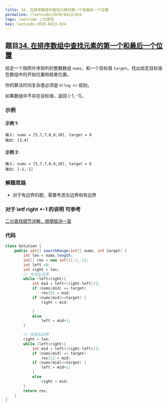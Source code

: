 ```yaml
---
title: 34. 在排序数组中查找元素的第一个和最后一个位置
permalink: /leetcode/2020/0423/024
tags: leetcode 二分查找
key: leetcode-2020-0423-024
---
```

## 题目[34. 在排序数组中查找元素的第一个和最后一个位置](https://leetcode-cn.com/problems/find-first-and-last-position-of-element-in-sorted-array/)

给定一个按照升序排列的整数数组 `nums`，和一个目标值 `target`。找出给定目标值在数组中的开始位置和结束位置。

你的算法时间复杂度必须是 `O(log n)` 级别。

如果数组中不存在目标值，返回 [-1, -1]。
### 示例
#### 示例 1:
```
输入: nums = [5,7,7,8,8,10], target = 8
输出: [3,4]
```
#### 示例 2:
```
输入: nums = [5,7,7,8,8,10], target = 6
输出: [-1,-1]
```

### 解题思路
- 对于有边界的题，需要考虑左边界和有边界

### 对于 letf right +-1 的说明 可参考
[二分查找细节详解，顺便赋诗一首](https://leetcode-cn.com/problems/binary-search/solution/er-fen-cha-zhao-xiang-jie-by-labuladong/)

### 代码

```java
class Solution {
    public int[] searchRange(int[] nums, int target) {
        int len = nums.length;
        int[] res = new int[]{-1,-1};
        int left =0;
        int right = len;
        // 先找左边界
        while (left<right){
            int mid = left+(right-left)/2;
            if (nums[mid] == target)
                res[0] = mid;
            if (nums[mid]>=target) {
                right = mid;

            }
            else
                left = mid+1;
        }

        // 先找右边界
        right = len;
        while (left<right){
            int mid = left+(right-left)/2;
            if (nums[mid] == target)
                res[1] = mid;
            if (nums[mid]<=target) {
                left = mid+1;
            }
            else
                right = mid;
        }
        return res;
    }
}
```
